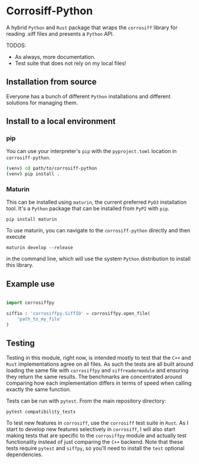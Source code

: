 # Corrosiff-Python

A hybrid `Python` and `Rust` package that wraps the
`corrosiff` library for reading .siff files and
presents a `Python` API.

TODOS:

-   As always, more documentation.
-   Test suite that does not rely on my local files!

Installation from source
--------------------------

Everyone has a bunch of different `Python`
installations and different solutions for
managing them.

## Install to a local environment

### pip

You can use your interpreter's `pip` with
the `pyproject.toml` location in `corrosiff-python`.

```sh
(venv) cd path/to/corrosiff-python
(venv) pip install .
```

### Maturin

This can be installed using `maturin`, the
current preferred `PyO3` installation tool. It's
a `Python` package that can be installed from `PyPI`
with `pip`.

`pip install maturin`

To use maturin, you can navigate to the `corrosiff-python`
directly and then execute

```
maturin develop --release
```

in the command line, which will use the system `Python`
distribution to install this library.

Example use
------------

```python

import corrosiffpy

siffio : 'corrosiffpy.SiffIO' = corrosiffpy.open_file(
    'path_to_my_file'
)

```

Testing
----------

Testing in this module, right now, is intended mostly to test that
the `C++` and `Rust` implementations agree on all files. As such
the tests are all built around loading the same file with
`corrosiffpy` and `siffreadermodule` and ensuring they return the same
results. The benchmarks are concentrated around comparing how each
implementation differs in terms of speed when calling exactly the same function.

Tests can be run with `pytest`. From the main repository directory:

```
pytest compatibility_tests
```

To test new features in `corrosiff`, use the `corrosiff` test suite in `Rust`. As
I start to develop new features selectively in `corrosiff`, I will also start making
tests that are specific to the `corrosiffpy` module and actually test functionality
instead of just comparing the `C++` backend. Note that these tests require
`pytest` and `siffpy`, so you'll need to install the `test` optional dependencies.